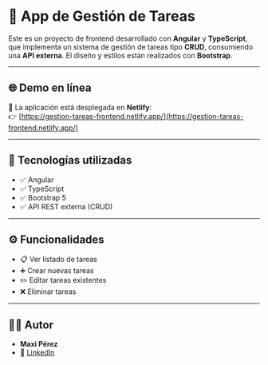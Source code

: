 # 📝 App de Gestión de Tareas

Este es un proyecto de frontend desarrollado con **Angular** y **TypeScript**, que implementa un sistema de gestión de tareas tipo **CRUD**, consumiendo una **API externa**. El diseño y estilos están realizados con **Bootstrap**.

---

## 🌐 Demo en línea

🔗 La aplicación está desplegada en **Netlify**:  
👉 [https://gestion-tareas-frontend.netlify.app/](https://gestion-tareas-frontend.netlify.app/)

---

## 🚀 Tecnologías utilizadas

- ✅ Angular
- ✅ TypeScript
- ✅ Bootstrap 5
- ✅ API REST externa (CRUD)

---

## ⚙️ Funcionalidades

- 📋 Ver listado de tareas
- ➕ Crear nuevas tareas
- ✏️ Editar tareas existentes
- ❌ Eliminar tareas

---

## 🙋‍♂️ Autor

- **Maxi Pérez**
- 💼 [LinkedIn](https://www.linkedin.com/in/maxiperez-dev)